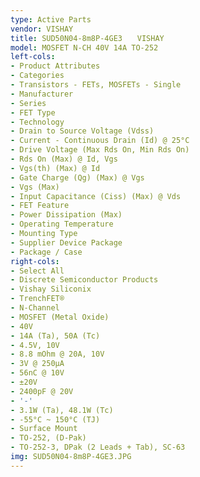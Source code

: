 ```yaml
---
type: Active Parts
vendor: VISHAY
title: SUD50N04-8m8P-4GE3　　VISHAY
model: MOSFET N-CH 40V 14A TO-252
left-cols:
- Product Attributes
- Categories
- Transistors - FETs, MOSFETs - Single
- Manufacturer
- Series
- FET Type
- Technology
- Drain to Source Voltage (Vdss)
- Current - Continuous Drain (Id) @ 25°C
- Drive Voltage (Max Rds On, Min Rds On)
- Rds On (Max) @ Id, Vgs
- Vgs(th) (Max) @ Id
- Gate Charge (Qg) (Max) @ Vgs
- Vgs (Max)
- Input Capacitance (Ciss) (Max) @ Vds
- FET Feature
- Power Dissipation (Max)
- Operating Temperature
- Mounting Type
- Supplier Device Package
- Package / Case
right-cols:
- Select All
- Discrete Semiconductor Products
- Vishay Siliconix
- TrenchFET®
- N-Channel
- MOSFET (Metal Oxide)
- 40V
- 14A (Ta), 50A (Tc)
- 4.5V, 10V
- 8.8 mOhm @ 20A, 10V
- 3V @ 250µA
- 56nC @ 10V
- ±20V
- 2400pF @ 20V
- '-'
- 3.1W (Ta), 48.1W (Tc)
- -55°C ~ 150°C (TJ)
- Surface Mount
- TO-252, (D-Pak)
- TO-252-3, DPak (2 Leads + Tab), SC-63
img: SUD50N04-8m8P-4GE3.JPG
---
```

